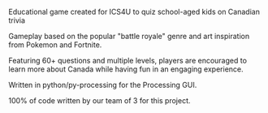 Educational game created for ICS4U to quiz school-aged kids on Canadian trivia  

Gameplay based on the popular "battle royale" genre and art inspiration from Pokemon and Fortnite.  

Featuring 60+ questions and multiple levels, players are encouraged to learn more about Canada while having fun in an engaging experience. 

Written in python/py-processing for the Processing GUI.  

100% of code written by our team of 3 for this project.  

